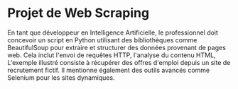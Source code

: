 # Projet de Web Scraping
En tant que développeur en Intelligence Artificielle, le professionnel doit concevoir un script en Python utilisant des bibliothèques comme BeautifulSoup pour extraire et structurer des données provenant de pages web. Cela inclut l'envoi de requêtes HTTP, l'analyse du contenu HTML, L'exemple illustré consiste à récupérer des offres d'emploi depuis un site de recrutement fictif. Il mentionne également des outils avancés comme Selenium pour les sites dynamiques.